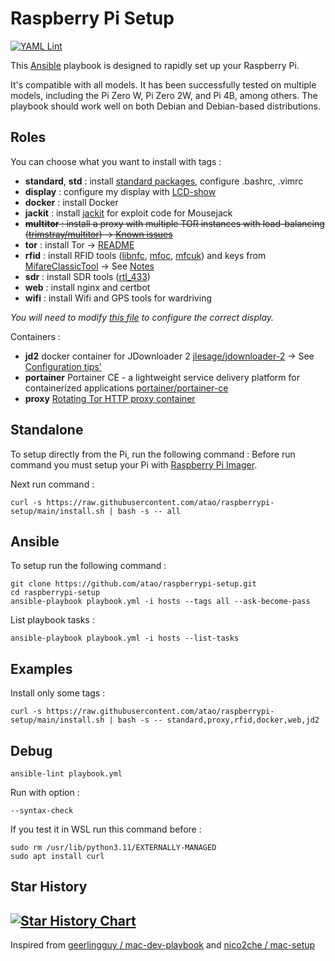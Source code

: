 # Raspberry Pi Setup

[![YAML Lint](https://github.com/atao/raspberrypi-setup/actions/workflows/main.yml/badge.svg)](https://github.com/atao/raspberrypi-setup/actions/workflows/main.yml)

This [Ansible](https://www.ansible.com/) playbook is designed to rapidly set up your Raspberry Pi.

It's compatible with all models. It has been successfully tested on multiple models, including the Pi Zero W, Pi Zero 2W, and Pi 4B, among others. The playbook should work well on both Debian and Debian-based distributions.

## Roles

You can choose what you want to install with tags :

- **standard**, **std** : install [standard packages](roles/standard/vars/main.yml), configure .bashrc, .vimrc
- **display** : configure my display with [LCD-show](https://github.com/goodtft/LCD-show)
- **docker** : install Docker
- **jackit** : install [jackit](https://github.com/insecurityofthings/jackit) for exploit code for Mousejack
- ~~**multitor** : install a proxy with multiple TOR instances with load-balancing ([trimstray/multitor](https://github.com/trimstray/multitor)) &rarr; [Known issues](https://github.com/atao/raspberrypi-setup/blob/main/roles/multitor/README.md)~~
- **tor** : install Tor &rarr; [README](roles/tor/README.md)
- **rfid** : install RFID tools ([libnfc](https://github.com/nfc-tools/libnfc), [mfoc](https://github.com/nfc-tools/mfoc), [mfcuk](https://github.com/nfc-tools/mfcuk)) and keys from [MifareClassicTool](https://github.com/ikarus23/MifareClassicTool/tree/master/Mifare%20Classic%20Tool/app/src/main/assets/key-files) &rarr; See [Notes](roles/rfid/README.md)
- **sdr** : install SDR tools ([rtl_433](https://github.com/merbanan/rtl_433))
- **web** : install nginx and certbot
- **wifi** : install Wifi and GPS tools for wardriving

_You will need to modify [this file](roles/display/tasks/main.yml) to configure the correct display._

Containers :
- **jd2** docker container for JDownloader 2 [jlesage/jdownloader-2](https://github.com/jlesage/docker-jdownloader-2) &rarr; See [Configuration tips'](roles/containers/README.md)
- **portainer** Portainer CE - a lightweight service delivery platform for containerized applications [portainer/portainer-ce](https://hub.docker.com/r/portainer/portainer-ce)
- **proxy** [Rotating Tor HTTP proxy container](https://github.com/zhaow-de/rotating-tor-http-proxy)

## Standalone

To setup directly from the Pi, run the following command :
Before run command you must setup your Pi with [Raspberry Pi Imager](https://www.raspberrypi.org/software/).

Next run command :

```
curl -s https://raw.githubusercontent.com/atao/raspberrypi-setup/main/install.sh | bash -s -- all
```

## Ansible

To setup run the following command :

```
git clone https://github.com/atao/raspberrypi-setup.git
cd raspberrypi-setup
ansible-playbook playbook.yml -i hosts --tags all --ask-become-pass
```

List playbook tasks :
```
ansible-playbook playbook.yml -i hosts --list-tasks
```

## Examples
Install only some tags :
```
curl -s https://raw.githubusercontent.com/atao/raspberrypi-setup/main/install.sh | bash -s -- standard,proxy,rfid,docker,web,jd2
```

## Debug
```
ansible-lint playbook.yml
```
Run with option :
```
--syntax-check
```
If you test it in WSL run this command before :
```
sudo rm /usr/lib/python3.11/EXTERNALLY-MANAGED
sudo apt install curl
```

## Star History
[![Star History Chart](https://api.star-history.com/svg?repos=atao/raspberrypi-setup&Date&type=Date)](https://star-history.com/#atao/raspberrypi-setup&Date)
--

Inspired from [geerlingguy / mac-dev-playbook](https://github.com/geerlingguy/mac-dev-playbook) and [nico2che / mac-setup](https://github.com/nico2che/mac-setup)

